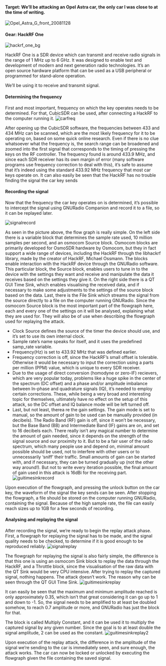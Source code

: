 #### Target: We’ll be attacking an Opel Astra car, the only car I was close to at the time of writing.
![Opel_Astra_G_front_20081128](https://github.com/user-attachments/assets/41474907-56cc-4951-99e6-5b1e82bb4453)

#### Gear: HackRF One
![hackrf_one_bg](https://github.com/user-attachments/assets/392b7b3b-ac0f-452a-9bf0-1094fd33c7ef)


HackRF One is a SDR device which can transmit and receive radio signals in the range of 1 MHz up to 6 GHz. It was designed to enable test and development of modern and next generation radio technologies. It’s an open source hardware platform that can be used as a USB peripheral or programmed for stand-alone operation.

We’ll be using it to receive and transmit signal.

#### Determining the frequency
First and most important, frequency on which the key operates needs to be determined. For that, CubicSDR can be used, after connecting a HackRF to the computer running it.
![carfreq](https://github.com/user-attachments/assets/4bd5ff3f-c006-4640-a7af-bbb7e0e2e701)

After opening up the CubicSDR software, the frequencies between 433 and 434 MHz can be scanned, which are the most likely frequency for it to be operating on, based on some quick online research. Even if there is no clue whatsoever what the frequency is, the search range can be broadened and zoomed into the first signal that corresponds to the timing of pressing the keys on the RF controller. The frequency found is around 433.9 MHz, and since each SDR receiver has its own margin of error (many software programs use frequency correction to deal with this), it’s safe to assume that it’s indeed using the standard 433.92 MHz frequency that most car keys operate on. It can also easily be seen that the HackRF has no trouble finding the signal the car key sends

#### Recording the signal
Now that the frequency the car key operates on is determined, it’s possible to intercept the signal using GNURadio Companion and record it to a file, so it can be replayed later.

![signalrecord](https://github.com/user-attachments/assets/d7e6dae2-96bb-4483-aa6f-b92d66c464c7)

As seen in the picture above, the flow graph is really simple. On the left side there is a variable block that determines the sample rate used, 10 million samples per second, and an osmocom Source block. Osmocom blocks are primarily developed for OsmoSDR hardware by Osmocom, but they in fact support a wide range of devices, including the HackRF through the libhackrf library, made by the creator of HackRF, Michael Ossmann. The blocks enable interaction with the HackRF device through the GNURadio software. This particular block, the Source block, enables users to tune in to the device with the settings they want and receive and manipulate the data it receives based on the settings they give it. On the right side there is a QT GUI Time Sink, which enables visualising the received data, and if necessary to make some adjustments to the settings of the source block based on the data. Last, there is the File Sink which streams the signal from the source directly to a file on the computer running GNURadio. Since the osmocom Source block is the most important part of the flowgraph here, each and every one of the settings on it will be analysed, explaining what they are used for. They will also be of use when describing the flowgraph used for replaying the attack.



- Clock Source defines the source of the timer the device should use, and it’s set to use its own internal clock.
- Sample rate’s name speaks for itself, and it uses the predefined samp_rate variable.
- Frequency(Hz) is set to 433.92 MHz that was defined earlier.
- Frequency correction is off, since the HackRF’s small offset is tolerable. Otherwise it would be necessary to input the correction using a parts per million (PPM) value, which is unique to every SDR receiver.
- Due to the usage of direct conversion (homodyne or zero-IF) recievers, which are very popular today, problems like a huge spike in the center of the spectrum (DC offset) and a phase and/or amplitude imbalance between In-phase and quadrature signals (IQ), it’s needed to employ certain corrections. These, while being a very broad and interesting topic for themselves, ultimately have no effect on the setup of this attack, so the DC offset and IQ balance mode will be left turned off.
- Last, but not least, therea re the gain settings. The gain mode is set to manual, so the amount of gain to be used can be manually provided (in decibels). The Radio Band (RF) gain is off, since it won’t be necessary, but the Base Band (BB) and Intermediate Band (IF) gains are on, and set to 16 decibels each. There really isn’t any magical number to determine the amount of gain needed, since it depends on the strength of the signal source and our proximity to it. But to be a fair user of the radio spectrum, which many people use and depend on, minimal amount possible should be used, not to interfere with other users or to unnecessarily ‘sniff’ their traffic. Small amounts of gain can be started with, and if necessary, they can be turned gradually up (not the other way around!). But not to write every iteration possible, the final amount of gain used in this attack is 16dBi for the receiving part.
![guitimesinkrecord](https://github.com/user-attachments/assets/a3f5193e-3deb-4bdd-9935-b8d20e3bcb8a)

Upon execution of the flowgraph, and pressing the unlock button on the car key, the waveform of the signal the key sends can be seen. After stopping the flowgraph, a file should be stored on the computer running GNURadio, containing the signal. Because of the high sample rate, the file can easily reach sizes up to 1GB for a few seconds of recording.

#### Analysing and replaying the signal
After recording the signal, we’re ready to begin the replay attack phase. First, a flowgraph for replaying the signal has to be made, and the signal quality needs to be checked, to determine if it is good enough to be reproduced reliably.
![signalreplay](https://github.com/user-attachments/assets/d305de5f-e095-4450-9adb-0b7431d166df)

The flowgraph for replaying the signal is also fairly simple, the difference is that this one is using an osmocom Sink block to replay the data through the HackRF, and a Throttle block, since the visualisation of the raw data with the QT Sink would be very CPU intensive. After trying to replay the captured signal, nothing happens. The attack doesn’t work. The reason why can be seen through the QT GUI Time Sink.
![guitimesinkreplay](https://github.com/user-attachments/assets/add32023-f6e2-47df-9089-b7dff4da79b1)

It can easily be seen that the maximum and minimum amplitude reached is only approximately 0.35, which isn’t that great considering it can go up to 1 and down to -1. So, the signal needs to be amplified to at least be doubled somehow, to reach 0.7 amplitude or more, and GNURadio has just the block for that.

The block is called Multiply Constant, and it can be used it to multiply the captured signal by any given number. Since the goal is to at least double the signal amplitude, 2 can be used as the constant.
![guitimesinkreplay2](https://github.com/user-attachments/assets/b8f2ff8c-5458-40b0-9286-02fa038abce8)

Upon execution of the replay attack, the difference in the amplitude of the signal we’re sending to the car is immediately seen, and sure enough, the attack works. The car can now be locked or unlocked by executing the flowgraph given the file containing the saved signal.

